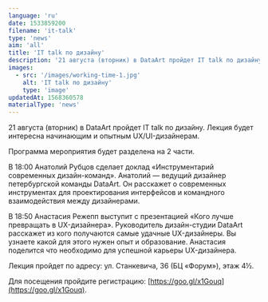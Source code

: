```yaml
---
language: 'ru'
date: 1533859200
filename: 'it-talk'
type: 'news'
aim: 'all'
title: 'IT talk по дизайну'
description: '21 августа (вторник) в DataArt пройдет IT talk по дизайну....'
images:
  - src: '/images/working-time-1.jpg'
    alt: 'IT talk по дизайну'
    type: 'image'
updatedAt: 1568360578
materialType: 'news'
---
```

21 августа (вторник) в DataArt пройдет IT talk по дизайну. Лекция будет интересна начинающим и опытным UX/UI-дизайнерам.

Программа мероприятия будет разделена на 2 части.

В 18:00 Анатолий Рубцов сделает доклад «Инструментарий современных дизайн-команд». Анатолий — ведущий дизайнер петербургской команды DataArt. Он расскажет о современных инструментах для проектирования интерфейсов и командного взаимодействия между дизайнерами.

В 18:50 Анастасия Режепп выступит с презентацией «Кого лучше превращать в UX-дизайнера». Руководитель дизайн-студии DataArt расскажет из кого получаются самые удачные UX-дизайнеры. Вы узнаете какой для этого нужен опыт и образование. Анастасия поделится что необходимо для успешной карьеры UX-дизайнера.

Лекция пройдет по адресу: ул. Станкевича, 36 (БЦ «Форум»), этаж 4½.

Для посещения пройдите регистрацию: [https://goo.gl/x1Gouq](https://goo.gl/x1Gouq).
